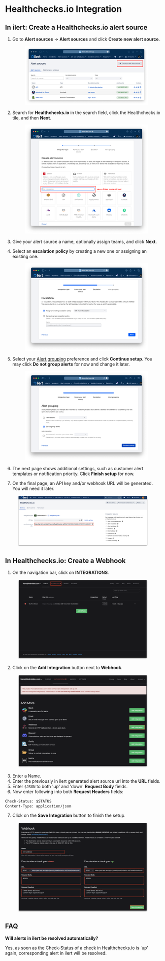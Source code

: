# Healthchecks.io Integration

## In ilert: Create a Healthchecks.io alert source <a href="#create-alarm-source" id="create-alarm-source"></a>

1.  Go to **Alert sources** -> **Alert sources** and click **Create new alert source**.

    <figure><img src="../.gitbook/assets/Screenshot 2023-08-28 at 10.21.10.png" alt=""><figcaption></figcaption></figure>
2.  Search for **Healthchecks.io** in the search field, click the Healthchecks.io tile, and then **Next**.&#x20;

    <figure><img src="../.gitbook/assets/Screenshot 2023-08-28 at 10.24.23.png" alt=""><figcaption></figcaption></figure>
3. Give your alert source a name, optionally assign teams, and click **Next**.
4.  Select an **escalation policy** by creating a new one or assigning an existing one.

    <figure><img src="../.gitbook/assets/Screenshot 2023-08-28 at 11.37.47.png" alt=""><figcaption></figcaption></figure>
5.  Select your [Alert grouping](../alerting/alert-sources.md#alert-grouping) preference and click **Continue setup**. You may click **Do not group alerts** for now and change it later.&#x20;

    <figure><img src="../.gitbook/assets/Screenshot 2023-08-28 at 11.38.24.png" alt=""><figcaption></figcaption></figure>
6. The next page shows additional settings, such as customer alert templates or notification priority. Click **Finish setup** for now.
7. On the final page, an API key and/or webhook URL will be generated. You will need it later.

<figure><img src="../.gitbook/assets/il-1 (3).png" alt="" width="563"><figcaption></figcaption></figure>

## In Healthchecks.io: Create a Webhook

1. On the navigation bar, click on **INTEGRATIONS**.

<figure><img src="../.gitbook/assets/1 (17).png" alt=""><figcaption></figcaption></figure>

2. Click on the **Add Integration** button next to **Webhook**.

<figure><img src="../.gitbook/assets/2 (15).png" alt=""><figcaption></figcaption></figure>

3. Enter a Name.
4. Enter the previously in ilert generated alert source url into the **URL** fields.
5. Enter `$JSON` to both 'up' and 'down' **Request Body** fields.
6. Now enter following into both **Request Headers** fields:

```
Check-Status: $STATUS
Content-Type: application/json
```

7. Click on the **Save Integration** button to finish the setup.

<figure><img src="../.gitbook/assets/3 (14).png" alt=""><figcaption></figcaption></figure>

## FAQ <a href="#faq" id="faq"></a>

**Will alerts in ilert be resolved automatically?**

Yes, as soon as the Check-Status of a check in Healthchecks.io is 'up' again, corresponding alert in ilert will be resolved.
